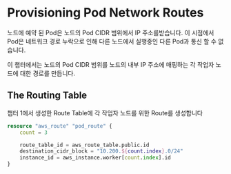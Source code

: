 # Provisioning Pod Network Routes

노드에 예약 된 Pod은 노드의 Pod CIDR 범위에서 IP 주소를받습니다. 이 시점에서 Pod은 네트워크 경로 누락으로 인해 다른 노드에서 실행중인 다른 Pod과 통신 할 수 없습니다.

이 챕터에서는 노드의 Pod CIDR 범위를 노드의 내부 IP 주소에 매핑하는 각 작업자 노드에 대한 경로를 만듭니다.

## The Routing Table

챕터 1에서 생성한 Route Table에 각 작업자 노드를 위한 Route를 생성합니다

```terraform
resource "aws_route" "pod_route" {
    count = 3

    route_table_id = aws_route_table.public.id
    destination_cidr_block = "10.200.${count.index}.0/24"
    instance_id = aws_instance.worker[count.index].id
}
```
